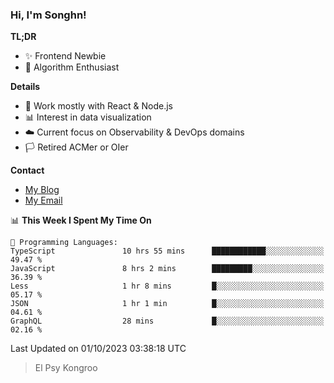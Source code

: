 ### Hi, I'm Songhn!

**TL;DR**

- ✨ Frontend Newbie
- 🎈 Algorithm Enthusiast

**Details**

- 🎯 Work mostly with React & Node.js
- 📊 Interest in data visualization
- ☁️ Current focus on Observability & DevOps domains
- 🏳️ Retired ACMer or OIer

**Contact**
- [My Blog](https://blog.songhn.com)
- [My Email](mailto:songhn233@gmail.com)

<!--START_SECTION:waka-->
📊 **This Week I Spent My Time On** 

```text
💬 Programming Languages: 
TypeScript               10 hrs 55 mins      ████████████░░░░░░░░░░░░░   49.47 % 
JavaScript               8 hrs 2 mins        █████████░░░░░░░░░░░░░░░░   36.39 % 
Less                     1 hr 8 mins         █░░░░░░░░░░░░░░░░░░░░░░░░   05.17 % 
JSON                     1 hr 1 min          █░░░░░░░░░░░░░░░░░░░░░░░░   04.61 % 
GraphQL                  28 mins             █░░░░░░░░░░░░░░░░░░░░░░░░   02.16 % 
```


 Last Updated on 01/10/2023 03:38:18 UTC
<!--END_SECTION:waka-->

> El Psy Kongroo
